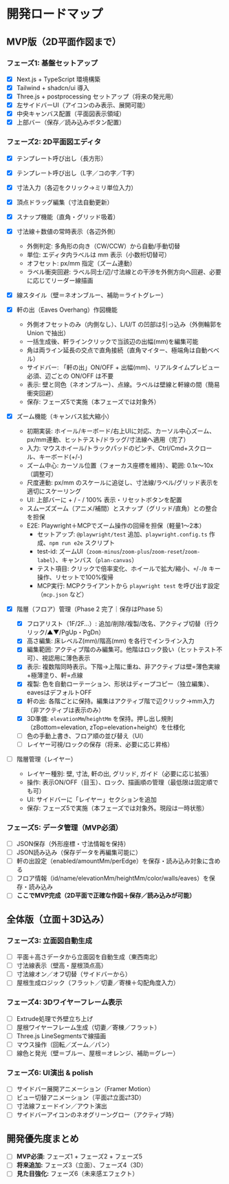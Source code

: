 # 開発ロードマップ

## MVP版（2D平面作図まで）

### フェーズ1: 基盤セットアップ

- [x] Next.js + TypeScript 環境構築
- [x] Tailwind + shadcn/ui 導入
- [x] Three.js + postprocessing セットアップ（将来の発光用）
- [x] 左サイドバーUI（アイコンのみ表示、展開可能）
- [x] 中央キャンバス配置（平面図表示領域）
- [x] 上部バー（保存／読み込みボタン配置）

### フェーズ2: 2D平面図エディタ

- [x] テンプレート呼び出し（長方形）
- [x] テンプレート呼び出し（L字／コの字／T字）
- [x] 寸法入力（各辺をクリック→ミリ単位入力）
- [x] 頂点ドラッグ編集（寸法自動更新）
 - [x] スナップ機能（直角・グリッド吸着）
- [x] 寸法線＋数値の常時表示（各辺外側）
  - 外側判定: 多角形の向き（CW/CCW）から自動/手動切替
  - 単位: エディタ内ラベルは mm 表示（小数桁切替可）
  - オフセット: px/mm 指定（ズーム連動）
  - ラベル衝突回避: ラベル同士/辺/寸法線との干渉を外側方向へ回避、必要に応じてリーダー線描画
- [x] 線スタイル（壁＝ネオンブルー、補助＝ライトグレー）

- [x] 軒の出（Eaves Overhang）作図機能
  - 外側オフセットのみ（内側なし）、L/U/T の凹部は引っ込み（外側輪郭を Union で抽出）
  - 一括生成後、軒ラインクリックで当該辺の出幅(mm)を編集可能
  - 角は両ライン延長の交点で直角接続（直角マイター、極端角は自動ベベル）
  - サイドバー: 「軒の出」ON/OFF + 出幅(mm)、リアルタイムプレビュー必須、辺ごとの ON/OFF は不要
  - 表示: 壁と同色（ネオンブルー）、点線。ラベルは壁線と軒線の間（簡易衝突回避）
  - 保存: フェーズ5で実施（本フェーズでは対象外）

- [x] ズーム機能（キャンバス拡大縮小）
  - 初期実装: ホイール/キーボード/右上UIに対応、カーソル中心ズーム、px/mm連動、ヒットテスト/ドラッグ/寸法線へ適用（完了）
  - 入力: マウスホイール/トラックパッドのピンチ、Ctrl/Cmd+スクロール、キーボード(+/-)
  - ズーム中心: カーソル位置（フォーカス座標を維持）、範囲: 0.1x〜10x（調整可）
  - 尺度連動: px/mm のスケールに追従し、寸法線/ラベル/グリッド表示を適切にスケーリング
  - UI: 上部バーに + / - / 100% 表示・リセットボタンを配置
  - スムーズズーム（アニメ/補間）とスナップ（グリッド/直角）との整合を担保
  - E2E: Playwright＋MCPでズーム操作の回帰を担保（軽量1〜2本）
    - セットアップ: `@playwright/test` 追加、`playwright.config.ts` 作成、`npm run e2e` スクリプト
    - test-id: ズームUI（`zoom-minus`/`zoom-plus`/`zoom-reset`/`zoom-label`）、キャンバス（`plan-canvas`）
    - テスト項目: クリックで倍率変化、ホイールで拡大/縮小、`+`/`-`/`0` キー操作、リセットで100%復帰
    - MCP実行: MCPクライアントから `playwright test` を呼び出す設定（`mcp.json` など）

- [x] 階層（フロア）管理（Phase 2 完了｜保存はPhase 5）
  - [x] フロアリスト（1F/2F…）: 追加/削除/複製/改名、アクティブ切替（行クリック/▲▼/PgUp・PgDn）
  - [x] 高さ編集: 床レベルZ(mm)/階高(mm) を各行でインライン入力
  - [x] 編集範囲: アクティブ階のみ編集可。他階はロック扱い（ヒットテスト不可）、視認用に薄色表示
  - [x] 表示: 複数階同時表示。下階→上階に重ね、非アクティブは壁=薄色実線+極薄塗り、軒=点線
  - [x] 複製: 色を自動ローテーション、形状はディープコピー（独立編集）、eavesはデフォルトOFF
  - [x] 軒の出: 各階ごとに保持。編集はアクティブ階で辺クリック→mm入力（非アクティブは表示のみ）
  - [x] 3D準備: `elevationMm`/`heightMm` を保持。押し出し規則（zBottom=elevation, zTop=elevation+height）を仕様化
  - [ ] 色の手動上書き、フロア順の並び替え（UI）
  - [ ] レイヤー可視/ロックの保存（将来、必要に応じ昇格）

- [ ] 階層管理（レイヤー）
  - レイヤー種別: 壁, 寸法, 軒の出, グリッド, ガイド（必要に応じ拡張）
  - 操作: 表示ON/OFF（目玉）、ロック、描画順の管理（最低限は固定順でも可）
  - UI: サイドバーに「レイヤー」セクションを追加
  - 保存: フェーズ5で実施（本フェーズでは対象外。現段は一時状態）

### フェーズ5: データ管理（MVP必須）

- [ ] JSON保存（外形座標・寸法情報を保持）
- [ ] JSON読み込み（保存データを再編集可能に）
- [ ] 軒の出設定（enabled/amountMm/perEdge）を保存・読み込み対象に含める
- [ ] フロア情報（id/name/elevationMm/heightMm/color/walls/eaves）を保存・読み込み
- [ ] **ここでMVP完成（2D平面で正確な作図＋保存／読み込みが可能）**

## 全体版（立面＋3D込み）

### フェーズ3: 立面図自動生成

- [ ] 平面＋高さデータから立面図を自動生成（東西南北）
- [ ] 寸法線表示（壁高・屋根頂点高）
- [ ] 寸法線オン／オフ切替（サイドバーから）
- [ ] 屋根生成ロジック（フラット／切妻／寄棟＋勾配角度入力）

### フェーズ4: 3Dワイヤーフレーム表示

- [ ] Extrude処理で外壁立ち上げ
- [ ] 屋根ワイヤーフレーム生成（切妻／寄棟／フラット）
- [ ] Three.js LineSegmentsで線描画
- [ ] マウス操作（回転／ズーム／パン）
- [ ] 線色と発光（壁＝ブルー、屋根＝オレンジ、補助＝グレー）

### フェーズ6: UI演出 & polish

- [ ] サイドバー展開アニメーション（Framer Motion）
- [ ] ビュー切替アニメーション（平面⇄立面⇄3D）
- [ ] 寸法線フェードイン／アウト演出
- [ ] サイドバーアイコンのネオグリーングロー（アクティブ時）

## 開発優先度まとめ

- [ ] **MVP必須:** フェーズ1 + フェーズ2 + フェーズ5
- [ ] **将来追加:** フェーズ3（立面）、フェーズ4（3D）
- [ ] **見た目強化:** フェーズ6（未来感エフェクト）
